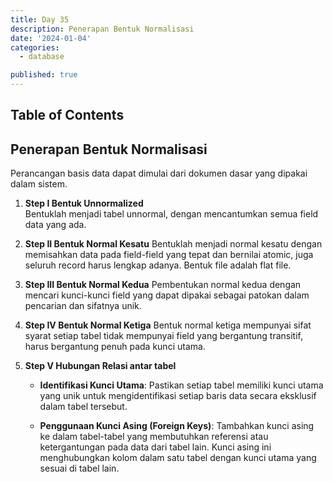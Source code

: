 ```yaml
---
title: Day 35
description: Penerapan Bentuk Normalisasi
date: '2024-01-04'
categories:
  - database

published: true
---
```


## Table of Contents

## Penerapan Bentuk Normalisasi

Perancangan basis data dapat dimulai dari dokumen dasar yang dipakai dalam sistem.

1. **Step I Bentuk Unnormalized**  
   Bentuklah menjadi tabel unnormal, dengan mencantumkan semua field data yang ada.

2. **Step II Bentuk Normal Kesatu**
   Bentuklah menjadi normal kesatu dengan memisahkan data pada field-field yang tepat dan bernilai atomic, juga seluruh record harus lengkap adanya. Bentuk file adalah flat file.
3. **Step III Bentuk Normal Kedua**
   Pembentukan normal kedua dengan mencari kunci-kunci field yang dapat dipakai sebagai patokan dalam pencarian dan sifatnya unik.
4. **Step IV Bentuk Normal Ketiga**
   Bentuk normal ketiga mempunyai sifat syarat setiap tabel tidak mempunyai field yang bergantung transitif, harus bergantung penuh pada kunci utama.
5. **Step V Hubungan Relasi antar tabel**

   - **Identifikasi Kunci Utama**: Pastikan setiap tabel memiliki kunci utama yang unik untuk mengidentifikasi setiap baris data secara eksklusif dalam tabel tersebut.

   - **Penggunaan Kunci Asing (Foreign Keys)**: Tambahkan kunci asing ke dalam tabel-tabel yang membutuhkan referensi atau ketergantungan pada data dari tabel lain. Kunci asing ini menghubungkan kolom dalam satu tabel dengan kunci utama yang sesuai di tabel lain.
